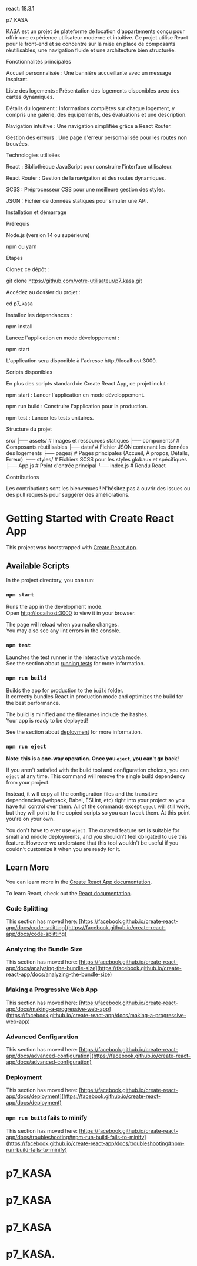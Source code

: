 react: 18.3.1

p7_KASA

KASA est un projet de plateforme de location d'appartements conçu pour offrir une expérience utilisateur moderne et intuitive. Ce projet utilise React pour le front-end et se concentre sur la mise en place de composants réutilisables, une navigation fluide et une architecture bien structurée.

Fonctionnalités principales

Accueil personnalisée : Une bannière accueillante avec un message inspirant.

Liste des logements : Présentation des logements disponibles avec des cartes dynamiques.

Détails du logement : Informations complètes sur chaque logement, y compris une galerie, des équipements, des évaluations et une description.

Navigation intuitive : Une navigation simplifiée grâce à React Router.

Gestion des erreurs : Une page d'erreur personnalisée pour les routes non trouvées.

Technologies utilisées

React : Bibliothèque JavaScript pour construire l'interface utilisateur.

React Router : Gestion de la navigation et des routes dynamiques.

SCSS : Préprocesseur CSS pour une meilleure gestion des styles.

JSON : Fichier de données statiques pour simuler une API.

Installation et démarrage

Prérequis

Node.js (version 14 ou supérieure)

npm ou yarn

Étapes

Clonez ce dépôt :

git clone https://github.com/votre-utilisateur/p7_kasa.git

Accédez au dossier du projet :

cd p7_kasa

Installez les dépendances :

npm install

Lancez l'application en mode développement :

npm start

L'application sera disponible à l'adresse http://localhost:3000.

Scripts disponibles

En plus des scripts standard de Create React App, ce projet inclut :

npm start : Lancer l'application en mode développement.

npm run build : Construire l'application pour la production.

npm test : Lancer les tests unitaires.

Structure du projet

src/
├── assets/ # Images et ressources statiques
├── components/ # Composants réutilisables
├── data/ # Fichier JSON contenant les données des logements
├── pages/ # Pages principales (Accueil, À propos, Détails, Erreur)
├── styles/ # Fichiers SCSS pour les styles globaux et spécifiques
├── App.js # Point d'entrée principal
└── index.js # Rendu React

Contributions

Les contributions sont les bienvenues ! N'hésitez pas à ouvrir des issues ou des pull requests pour suggérer des améliorations.

# Getting Started with Create React App

This project was bootstrapped with [Create React App](https://github.com/facebook/create-react-app).

## Available Scripts

In the project directory, you can run:

### `npm start`

Runs the app in the development mode.\
Open [http://localhost:3000](http://localhost:3000) to view it in your browser.

The page will reload when you make changes.\
You may also see any lint errors in the console.

### `npm test`

Launches the test runner in the interactive watch mode.\
See the section about [running tests](https://facebook.github.io/create-react-app/docs/running-tests) for more information.

### `npm run build`

Builds the app for production to the `build` folder.\
It correctly bundles React in production mode and optimizes the build for the best performance.

The build is minified and the filenames include the hashes.\
Your app is ready to be deployed!

See the section about [deployment](https://facebook.github.io/create-react-app/docs/deployment) for more information.

### `npm run eject`

**Note: this is a one-way operation. Once you `eject`, you can't go back!**

If you aren't satisfied with the build tool and configuration choices, you can `eject` at any time. This command will remove the single build dependency from your project.

Instead, it will copy all the configuration files and the transitive dependencies (webpack, Babel, ESLint, etc) right into your project so you have full control over them. All of the commands except `eject` will still work, but they will point to the copied scripts so you can tweak them. At this point you're on your own.

You don't have to ever use `eject`. The curated feature set is suitable for small and middle deployments, and you shouldn't feel obligated to use this feature. However we understand that this tool wouldn't be useful if you couldn't customize it when you are ready for it.

## Learn More

You can learn more in the [Create React App documentation](https://facebook.github.io/create-react-app/docs/getting-started).

To learn React, check out the [React documentation](https://reactjs.org/).

### Code Splitting

This section has moved here: [https://facebook.github.io/create-react-app/docs/code-splitting](https://facebook.github.io/create-react-app/docs/code-splitting)

### Analyzing the Bundle Size

This section has moved here: [https://facebook.github.io/create-react-app/docs/analyzing-the-bundle-size](https://facebook.github.io/create-react-app/docs/analyzing-the-bundle-size)

### Making a Progressive Web App

This section has moved here: [https://facebook.github.io/create-react-app/docs/making-a-progressive-web-app](https://facebook.github.io/create-react-app/docs/making-a-progressive-web-app)

### Advanced Configuration

This section has moved here: [https://facebook.github.io/create-react-app/docs/advanced-configuration](https://facebook.github.io/create-react-app/docs/advanced-configuration)

### Deployment

This section has moved here: [https://facebook.github.io/create-react-app/docs/deployment](https://facebook.github.io/create-react-app/docs/deployment)

### `npm run build` fails to minify

This section has moved here: [https://facebook.github.io/create-react-app/docs/troubleshooting#npm-run-build-fails-to-minify](https://facebook.github.io/create-react-app/docs/troubleshooting#npm-run-build-fails-to-minify)

# p7_KASA

# p7_KASA
# p7_KASA
# p7_KASA.
